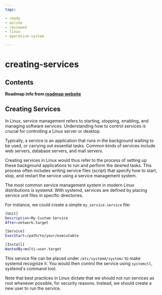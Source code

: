 ```yaml
---
tags:

- ready
- online
- reviewed
- linux
- operative-system

---
```


# creating-services

## Contents

__Roadmap info from [roadmap website](https://roadmap.sh/linux/service-management/creating-services)__

## Creating Services

In Linux, service management refers to starting, stopping, enabling, and managing software services. Understanding how to control services is crucial for controlling a Linux server or desktop.

Typically, a service is an application that runs in the background waiting to be used, or carrying out essential tasks. Common kinds of services include web servers, database servers, and mail servers.

Creating services in Linux would thus refer to the process of setting up these background applications to run and perform the desired tasks. This process often includes writing service files (script) that specify how to start, stop, and restart the service using a service management system.

The most common service management system in modern Linux distributions is systemd. With systemd, services are defined by placing service unit files in specific directories.

For instance, we could create a simple `my_service.service` file:

```bash
[Unit]
Description=My Custom Service
After=network.target

[Service]
ExecStart=/path/to/your/executable

[Install]
WantedBy=multi-user.target

```

This service file can be placed under `/etc/systemd/system/` to make systemd recognize it. You would then control the service using `systemctl`, systemd's command tool.

Note that best practices in Linux dictate that we should not run services as root whenever possible, for security reasons. Instead, we should create a new user to run the service.
